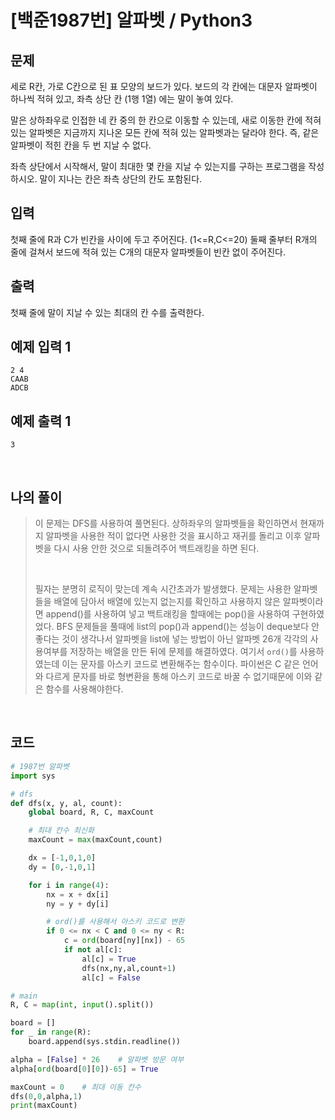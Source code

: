 # [백준1987번] 알파벳 / Python3

## 문제

세로 R칸, 가로 C칸으로 된 표 모양의 보드가 있다. 보드의 각 칸에는 대문자 알파벳이 하나씩 적혀 있고, 좌측 상단 칸 (1행 1열) 에는 말이 놓여 있다.

말은 상하좌우로 인접한 네 칸 중의 한 칸으로 이동할 수 있는데, 새로 이동한 칸에 적혀 있는 알파벳은 지금까지 지나온 모든 칸에 적혀 있는 알파벳과는 달라야 한다. 즉, 같은 알파벳이 적힌 칸을 두 번 지날 수 없다.

좌측 상단에서 시작해서, 말이 최대한 몇 칸을 지날 수 있는지를 구하는 프로그램을 작성하시오. 말이 지나는 칸은 좌측 상단의 칸도 포함된다.

## 입력

첫째 줄에 R과 C가 빈칸을 사이에 두고 주어진다. (1<=R,C<=20) 둘째 줄부터 R개의 줄에 걸쳐서 보드에 적혀 있는 C개의 대문자 알파벳들이 빈칸 없이 주어진다.

## 출력

첫째 줄에 말이 지날 수 있는 최대의 칸 수를 출력한다.

## 예제 입력 1

```
2 4
CAAB
ADCB
```

## 예제 출력 1

```
3
```

<br>

## 나의 풀이

> 이 문제는 DFS를 사용하여 풀면된다. 상하좌우의 알파벳들을 확인하면서 현재까지 알파벳을 사용한 적이 없다면 사용한 것을 표시하고 재귀를 돌리고 이후 알파벳을 다시 사용 안한 것으로 되돌려주어 백트래킹을 하면 된다.
>
> <br>
>
> 필자는 분명히 로직이 맞는데 계속 시간초과가 발생했다. 문제는 사용한 알파벳들을 배열에 담아서 배열에 있는지 없는지를 확인하고 사용하지 않은 알파벳이라면 append()를 사용하여 넣고 백트래킹을 할때에는 pop()을 사용하여 구현하였었다. BFS 문제들을 풀때에 list의 pop()과 append()는 성능이 deque보다 안 좋다는 것이 생각나서 알파벳을 list에 넣는 방법이 아닌 알파벳 26개 각각의 사용여부를 저장하는 배열을 만든 뒤에 문제를 해결하였다. 여기서 `ord()`를 사용하였는데 이는 문자를 아스키 코드로 변환해주는 함수이다. 파이썬은 C 같은 언어와 다르게 문자를 바로 형변환을 통해 아스키 코드로 바꿀 수 없기때문에 이와 같은 함수를 사용해야한다.

<br>

## 코드

```python
# 1987번 알파벳
import sys

# dfs
def dfs(x, y, al, count):
    global board, R, C, maxCount

    # 최대 칸수 최신화
    maxCount = max(maxCount,count)

    dx = [-1,0,1,0]
    dy = [0,-1,0,1]

    for i in range(4):
        nx = x + dx[i]
        ny = y + dy[i]

        # ord()를 사용해서 아스키 코드로 변환
        if 0 <= nx < C and 0 <= ny < R:
            c = ord(board[ny][nx]) - 65
            if not al[c]:
                al[c] = True
                dfs(nx,ny,al,count+1)
                al[c] = False

# main
R, C = map(int, input().split())

board = []
for _ in range(R):
    board.append(sys.stdin.readline())

alpha = [False] * 26    # 알파벳 방문 여부
alpha[ord(board[0][0])-65] = True

maxCount = 0    # 최대 이동 칸수
dfs(0,0,alpha,1)
print(maxCount)

```

